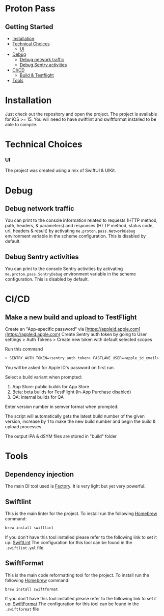 # Proton Pass

## Getting Started
* [Installation](#installation)
* [Technical Choices](#technical-choices)
    * [UI](#ui)
* [Debug](#debug)
    * [Debug network traffic](#debug-network-traffic)
    * [Debug Sentry activities](#debug-sentry-activities)
* [CI/CD](#ci/cd)
    * [Build & Testflight](#make-a-new-build-and-upload-to-testFlight)
* [Tools](#tools)

# Installation

Just check out the repository and open the project. The project is available for iOS >= 15.
You will need to have swiftlint and swiftformat installed to be able to compile.

# Technical Choices

### UI

The project was created using a mix of SwiftUI & UIKit.

# Debug

## Debug network traffic
You can print to the console information related to requests (HTTP method, path, headers, & parameters) and responses (HTTP method, status code, url, headers & result) by activating `me.proton.pass.NetworkDebug` environment variable in the scheme configuration. This is disabled by default.

## Debug Sentry activities
You can print to the console Sentry activities by activating `me.proton.pass.SentryDebug` environment variable in the scheme configuration. This is disabled by default.

# CI/CD

## Make a new build and upload to TestFlight
Create an "App-specific password" via [https://appleid.apple.com](https://appleid.apple.com)
Create Sentry auth token by going to User settings > Auth Tokens > Create new token with default selected scopes

Run this command

```bash
> SENTRY_AUTH_TOKEN=<sentry_auth_token> FASTLANE_USER=<apple_id_email> FASTLANE_APPLE_APPLICATION_SPECIFIC_PASSWORD=<app_specific_password> fastlane build_and_upload
```

You will be asked for Apple ID's password on first run.

Select a build variant when prompted:
1. App Store: public builds for App Store
2. Beta: beta builds for TestFlight (In-App Purchase disabled)
3. QA: internal builds for QA

Enter version number in semver format when prompted.

The script will automatically gets the latest build number of the given version, increase by 1 to make the new build number and begin the build & upload processes.

The output IPA & dSYM files are stored in "build" folder

# Tools

## Dependency injection

The main DI tool used is [Factory](https://github.com/hmlongco/Factory). It is very light but yet very powerful.

## Swiftlint

This is the main linter for the project.
To install run the following [Homebrew](https://brew.sh/) command:

```bash
brew install swiftlint
```

If you don't have this tool installed please refer to the following link to set it up: [SwiftLint](https://github.com/realm/SwiftLint)
The configuration for this tool can be found in the `.swiftlint.yml` file.


## SwiftFormat

This is the main code reformatting tool for the project.
To install run the following [Homebrew](https://brew.sh/) command:

```bash
brew install swiftformat
```

If you don't have this tool installed please refer to the following link to set it up: [SwiftFormat](https://github.com/nicklockwood/SwiftFormat)
The configuration for this tool can be found in the `.swiftformat` file
